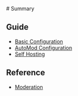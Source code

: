 ‌# Summary​

## Guide

* [Basic Configuration](guide/bot-configuration.md)    
* [AutoMod Configuration](guide/automod-configuration.md)    
* [Self Hosting](guide/self-hosting.md)

## Reference
* [Moderation](reference/moderation.md)
